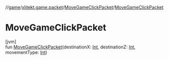 //[game](../../../index.md)/[xlitekt.game.packet](../index.md)/[MoveGameClickPacket](index.md)/[MoveGameClickPacket](-move-game-click-packet.md)

# MoveGameClickPacket

[jvm]\
fun [MoveGameClickPacket](-move-game-click-packet.md)(destinationX: [Int](https://kotlinlang.org/api/latest/jvm/stdlib/kotlin/-int/index.html), destinationZ: [Int](https://kotlinlang.org/api/latest/jvm/stdlib/kotlin/-int/index.html), movementType: [Int](https://kotlinlang.org/api/latest/jvm/stdlib/kotlin/-int/index.html))
